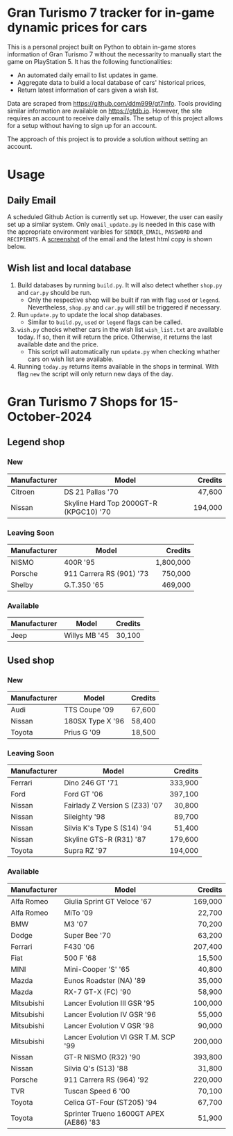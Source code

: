 # Gran Turismo 7 tracker for in-game dynamic prices for cars

This is a personal project built on Python to obtain in-game stores information of Gran Turismo 7 without the necessarity to manually start the game on PlayStation 5. It has the following functionalities:

- An automated daily email to list updates in game.
- Aggregate data to build a local database of cars' historical prices,
- Return latest information of cars given a wish list.

Data are scraped from https://github.com/ddm999/gt7info. Tools providing similar information are available on https://gtdb.io. However, the site requires an account to receive daily emails. The setup of this project allows for a setup without having to sign up for an account.

The approach of this project is to provide a solution without setting an account.

# Usage

## Daily Email

A scheduled Github Action is currently set up. However, the user can easily set up a similar system. Only `email_update.py` is needed in this case with the appropriate environment varibles for `SENDER_EMAIL`, `PASSWORD` and `RECIPIENTS`. A [screenshot](https://raw.githubusercontent.com/marcohoucheng/Gran-Turismo-7-Price-Tracker/main/data/email_screenshot.png) of the email and the latest html copy is shown below.

## Wish list and local database

1. Build databases by running `build.py`. It will also detect whether `shop.py` and `car.py` should be run.
    - Only the respective shop will be built if ran with flag `used` or `legend`. Nevertheless, `shop.py` and `car.py` will still be triggered if necessary.
2. Run `update.py` to update the local shop databases.
    - Similar to `build.py`, `used` or `legend` flags can be called.
3. `wish.py` checks whether cars in the wish list `wish_list.txt` are available today. If so, then it will return the price. Otherwise, it returns the last available date and the price.
    - This script will automatically run `update.py` when checking whather cars on wish list are available.
4. Running `today.py` returns items available in the shops in terminal. With flag `new` the script will only return new days of the day.


# Gran Turismo 7 Shops for 15-October-2024



## Legend shop

### New
 | Manufacturer | Model | Credits |
 | --- | --- | --: |
|Citroen|DS 21 Pallas '70|47,600|
|Nissan|Skyline Hard Top 2000GT-R (KPGC10) '70|194,000|

### Leaving Soon
 | Manufacturer | Model | Credits |
 | --- | --- | --: |
|NISMO|400R '95|1,800,000|
|Porsche|911 Carrera RS (901) '73|750,000|
|Shelby|G.T.350 '65|469,000|

### Available
 | Manufacturer | Model | Credits |
 | --- | --- | --: |
|Jeep|Willys MB '45|30,100|


## Used shop

### New
 | Manufacturer | Model | Credits |
 | --- | --- | --: |
|Audi|TTS Coupe '09|67,600|
|Nissan|180SX Type X '96|58,400|
|Toyota|Prius G '09|18,500|

### Leaving Soon
 | Manufacturer | Model | Credits |
 | --- | --- | --: |
|Ferrari|Dino 246 GT '71|333,900|
|Ford|Ford GT '06|397,100|
|Nissan|Fairlady Z Version S (Z33) '07|30,800|
|Nissan|Sileighty '98|89,700|
|Nissan|Silvia K's Type S (S14) '94|51,400|
|Nissan|Skyline GTS-R (R31) '87|179,600|
|Toyota|Supra RZ '97|194,000|

### Available
 | Manufacturer | Model | Credits |
 | --- | --- | --: |
|Alfa Romeo|Giulia Sprint GT Veloce '67|169,000|
|Alfa Romeo|MiTo '09|22,700|
|BMW|M3 '07|70,200|
|Dodge|Super Bee '70|63,200|
|Ferrari|F430 '06|207,400|
|Fiat|500 F '68|15,500|
|MINI|Mini-Cooper 'S' '65|40,800|
|Mazda|Eunos Roadster (NA) '89|35,000|
|Mazda|RX-7 GT-X (FC) '90|58,900|
|Mitsubishi|Lancer Evolution III GSR '95|100,000|
|Mitsubishi|Lancer Evolution IV GSR '96|55,000|
|Mitsubishi|Lancer Evolution V GSR '98|90,000|
|Mitsubishi|Lancer Evolution VI GSR T.M. SCP '99|200,000|
|Nissan|GT-R NISMO (R32) '90|393,800|
|Nissan|Silvia Q's (S13) '88|31,800|
|Porsche|911 Carrera RS (964) '92|220,000|
|TVR|Tuscan Speed 6 '00|70,100|
|Toyota|Celica GT-Four (ST205) '94|67,700|
|Toyota|Sprinter Trueno 1600GT APEX (AE86) '83|51,900|
